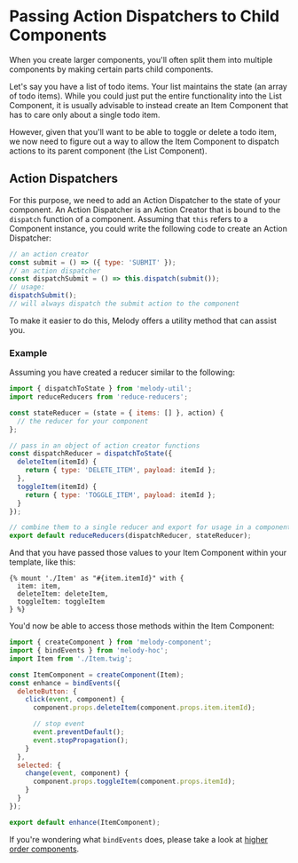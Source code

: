 # Passing Action Dispatchers to Child Components

When you create larger components, you'll often split them into multiple components
by making certain parts child components.

Let's say you have a list of todo items. Your list maintains the state (an array of todo items).
While you could just put the entire functionality into the List Component, it is usually advisable
to instead create an Item Component that has to care only about a single todo item.

However, given that you'll want to be able to toggle or delete a todo item, we now need to figure out
a way to allow the Item Component to dispatch actions to its parent component (the List Component).

## Action Dispatchers

For this purpose, we need to add an Action Dispatcher to the state of your component. An Action Dispatcher
is an Action Creator that is bound to the `dispatch` function of a component.
Assuming that `this` refers to a Component instance, you could write the following code to create an Action Dispatcher:

```js
// an action creator
const submit = () => ({ type: 'SUBMIT' });
// an action dispatcher
const dispatchSubmit = () => this.dispatch(submit());
// usage:
dispatchSubmit();
// will always dispatch the submit action to the component
```

To make it easier to do this, Melody offers a utility method that can assist you.

### Example

Assuming you have created a reducer similar to the following:

```js
import { dispatchToState } from 'melody-util';
import reduceReducers from 'reduce-reducers';

const stateReducer = (state = { items: [] }, action) {
  // the reducer for your component
};

// pass in an object of action creator functions
const dispatchReducer = dispatchToState({
  deleteItem(itemId) {
    return { type: 'DELETE_ITEM', payload: itemId };
  },
  toggleItem(itemId) {
    return { type: 'TOGGLE_ITEM', payload: itemId };
  }
});

// combine them to a single reducer and export for usage in a component
export default reduceReducers(dispatchReducer, stateReducer);
```

And that you have passed those values to your Item Component within your template, like this:

```twig
{% mount './Item' as "#{item.itemId}" with {
  item: item,
  deleteItem: deleteItem,
  toggleItem: toggleItem
} %}
```

You'd now be able to access those methods within the Item Component:

```js
import { createComponent } from 'melody-component';
import { bindEvents } from 'melody-hoc';
import Item from './Item.twig';

const ItemComponent = createComponent(Item);
const enhance = bindEvents({
  deleteButton: {
    click(event, component) {
      component.props.deleteItem(component.props.item.itemId);

      // stop event
      event.preventDefault();
      event.stopPropagation();
    }
  },
  selected: {
    change(event, component) {
      component.props.toggleItem(component.props.itemId);
    }
  }
});

export default enhance(ItemComponent);
```

If you're wondering what `bindEvents` does, please take a look at [higher order components](../hoc/hoc.md).